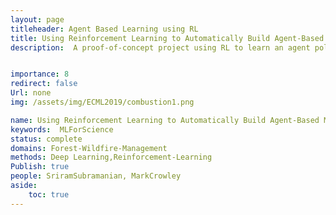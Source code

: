 ```yaml
---
layout: page
titleheader: Agent Based Learning using RL
title: Using Reinforcement Learning to Automatically Build Agent-Based Models of Forest Wildfire Spread from Satellite Data
description:  A proof-of-concept project using RL to learn an agent policy of fire dynamics using reinforcement learning.


importance: 8
redirect: false
Url: none 
img: /assets/img/ECML2019/combustion1.png

name: Using Reinforcement Learning to Automatically Build Agent-Based Models of Forest Wildfire Spread from Satellite Data
keywords:  MLForScience
status: complete
domains: Forest-Wildfire-Management
methods: Deep Learning,Reinforcement-Learning
Publish: true
people: SriramSubramanian, MarkCrowley
aside: 
    toc: true
---
```


